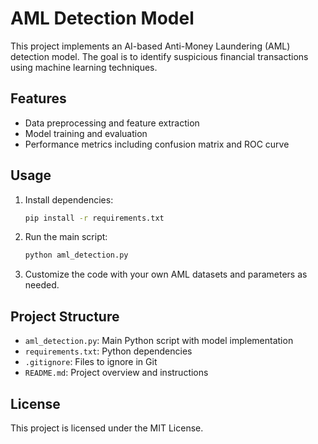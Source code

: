# AML Detection Model

This project implements an AI-based Anti-Money Laundering (AML) detection model. The goal is to identify suspicious financial transactions using machine learning techniques.

## Features

- Data preprocessing and feature extraction
- Model training and evaluation
- Performance metrics including confusion matrix and ROC curve

## Usage

1. Install dependencies:
   ```bash
   pip install -r requirements.txt
   ```

2. Run the main script:
   ```bash
   python aml_detection.py
   ```

3. Customize the code with your own AML datasets and parameters as needed.

## Project Structure

- `aml_detection.py`: Main Python script with model implementation
- `requirements.txt`: Python dependencies
- `.gitignore`: Files to ignore in Git
- `README.md`: Project overview and instructions

## License

This project is licensed under the MIT License.
